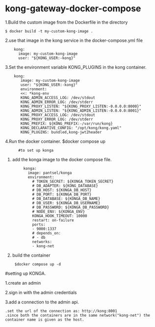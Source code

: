 # kong-gateway-docker-compose

1.Build the custom image from the Dockerfile in the directory

    $ docker build -t my-custom-kong-image .
    
2.use that image in the kong service in the docker-compose.yml file

        kong:
          image: my-custom-kong-image
          user: "${KONG_USER:-kong}"
          
3.Set the environment variable KONG_PLUGINS in the kong container.


        kong:
           image: my-custom-kong-image
           user: "${KONG_USER:-kong}"
           environment:
           <<: *kong-env
           KONG_ADMIN_ACCESS_LOG: /dev/stdout
           KONG_ADMIN_ERROR_LOG: /dev/stderr
           KONG_PROXY_LISTEN: "${KONG_PROXY_LISTEN:-0.0.0.0:8000}"
           KONG_ADMIN_LISTEN: "${KONG_ADMIN_LISTEN:-0.0.0.0:8001}"
           KONG_PROXY_ACCESS_LOG: /dev/stdout
           KONG_PROXY_ERROR_LOG: /dev/stderr
           KONG_PREFIX: ${KONG_PREFIX:-/var/run/kong}
           KONG_DECLARATIVE_CONFIG: "/opt/kong/kong.yaml"
           KONG_PLUGINS: bundled,kong-jwt2header
 4.Run the docker container.
          $docker compose up

          #to set up konga

1. add the konga image to the docker compose file.
   
            konga:
              image: pantsel/konga
              environment:
                # TOKEN_SECRET: ${KONGA_TOKEN_SECRET}
                # DB_ADAPTER: ${KONG_DATABASE}
                # DB_HOST: ${KONGA_DB_HOST}
                # DB_PORT: ${KONGA_DB_PORT}
                # DB_DATABASE: ${KONGA_DB_NAME}
                # DB_USER: ${KONGA_DB_USERNAME}
                # DB_PASSWORD: ${KONGA_DB_PASSWORD}
                # NODE_ENV: ${KONGA_ENV}
                KONGA_HOOK_TIMEOUT: 10000
                restart: on-failure
                ports:
                - 9000:1337
                # depends_on:
                # - db
                networks:
                - kong-net
   
3. build the container
   
        $docker compose up -d

#setting up KONGA.

   1.create an admin
   
  2.sign in with the admin credentials
  
  3.add a connection to the admin api.
  
    .set the url of the connection as: http://kong:8001
    .since both the containers are in the same network("kong-net") the container name is given as the host.




     
     
   
   
